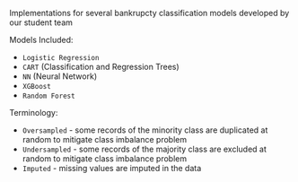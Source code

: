 Implementations for several bankrupcty classification models developed by our student team

Models Included:
* `Logistic Regression`
* `CART` (Classification and Regression Trees)
* `NN` (Neural Network)
* `XGBoost`
* `Random Forest`

Terminology:
* `Oversampled` - some records of the minority class are duplicated at random to mitigate class imbalance problem
* `Undersampled` - some records of the majority class are excluded at random to mitigate class imbalance problem
* `Imputed` - missing values are imputed in the data
